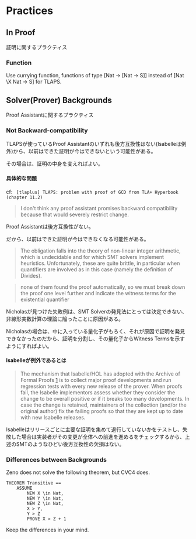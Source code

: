 # Practices

## In Proof

証明に関するプラクティス

### Function

Use currying function, functions of type [Nat -> [Nat -> S]] instead of [Nat \X Nat -> S] for TLAPS.

## Solver(Prover) Backgrounds

Proof Assistantに関するプラクティス

### Not Backward-compatibility

TLAPSが使っているProof Assistantのいずれも後方互換性はない(Isabelleは例外)から、以前はできた証明が今はできないという可能性がある。

その場合は、証明の中身を変えればよい。

#### 具体的な問題

cf: ` [tlaplus] TLAPS: problem with proof of GCD from TLA+ Hyperbook (chapter 11.2)`

> I don't think any proof assistant promises backward compatibility because that would severely restrict change. 

Proof Assistantは後方互換性がない。

だから、以前はできた証明が今はできなくなる可能性がある。

> The obligation falls into the theory of non-linear integer arithmetic, which is undecidable and for which SMT solvers implement heuristics. Unfortunately, these are quite brittle, in particular when quantifiers are involved as in this case (namely the definition of Divides). 

> none of them found the proof automatically, so we must break down the proof one level further and indicate the witness terms for the existential quantifier 

Nicholasが見つけた失敗例は、SMT Solverの発見法にとっては決定できない、非線形実数計算の理論に陥ったことに原因がある。

Nicholasの場合は、中に入っている量化子がもろく、それが原因で証明を発見できなかったのだから、証明を分割し、その量化子からWitness Termsを示すようにすればよい。

#### Isabelleが例外であるとは

> The mechanism that Isabelle/HOL has adopted with the Archive of Formal Proofs [1](https://www.isa-afp.org) is to collect major proof developments and run regression tests with every new release of the prover. When proofs fail, the Isabelle implementors assess whether they consider the change to be overall positive or if it breaks too many developments. In case the change is retained, maintainers of the collection (and/or the original author) fix the failing proofs so that they are kept up to date with new Isabelle releases.

Isabelleはリリースごとに主要な証明を集めて退行していないかをテストし、失敗した場合は実装者がその変更が全体への前進を進めるをチェックするから、上述のSMTのようなひどい後方互換性の欠損はない。

### Differences between Backgrounds

Zeno does not solve the following theorem, but CVC4 does.

```
THEOREM Transitive == 
    ASSUME 
        NEW X \in Nat,
        NEW Y \in Nat,
        NEW Z \in Nat,
        X > Y,
        Y > Z
        PROVE X > Z + 1
```

Keep the differences in your mind.
